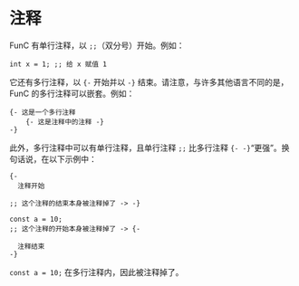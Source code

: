 # 注释
FunC 有单行注释，以 `;;`（双分号）开始。例如：
```func
int x = 1; ;; 给 x 赋值 1
```

它还有多行注释，以 `{-` 开始并以 `-}` 结束。请注意，与许多其他语言不同的是，FunC 的多行注释可以嵌套。例如：
```func
{- 这是一个多行注释
    {- 这是注释中的注释 -}
-}
```

此外，多行注释中可以有单行注释，且单行注释 `;;` 比多行注释 `{- -}`“更强”。换句话说，在以下示例中：

```func
{-
  注释开始

;; 这个注释的结束本身被注释掉了 -> -}

const a = 10;
;; 这个注释的开始本身被注释掉了 -> {-

  注释结束
-}
```

`const a = 10;` 在多行注释内，因此被注释掉了。